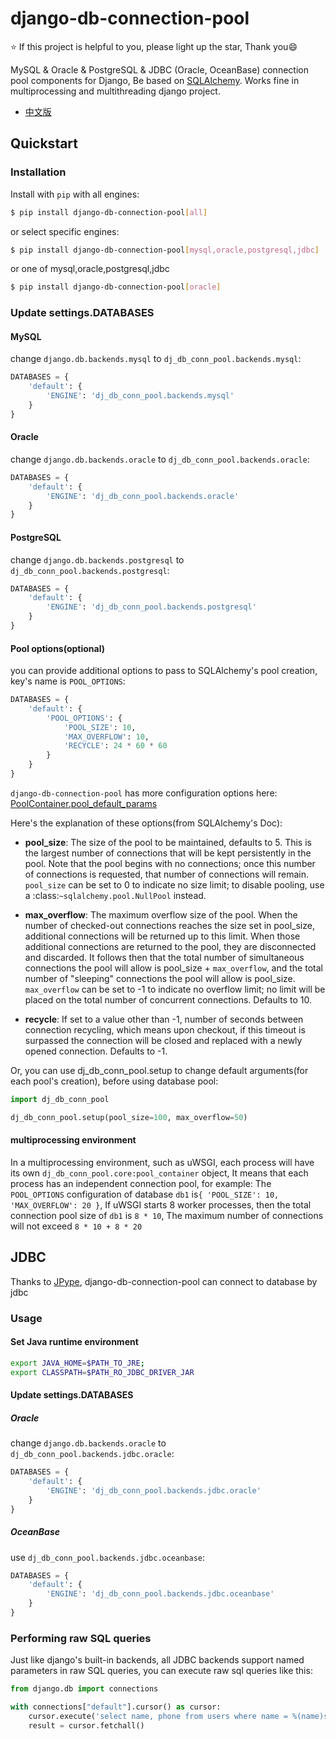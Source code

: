 # django-db-connection-pool

:star: If this project is helpful to you, please light up the star, Thank you:smile:

MySQL & Oracle & PostgreSQL & JDBC (Oracle, OceanBase) connection pool components for Django,
Be based on [SQLAlchemy](https://github.com/sqlalchemy/sqlalchemy).
Works fine in multiprocessing and multithreading django project.

* [中文版](README_CN.md)

## Quickstart

### Installation

Install with `pip` with all engines:

```bash
$ pip install django-db-connection-pool[all]
```

or select specific engines:

```bash
$ pip install django-db-connection-pool[mysql,oracle,postgresql,jdbc]
```

or one of mysql,oracle,postgresql,jdbc

```bash
$ pip install django-db-connection-pool[oracle]
```

### Update settings.DATABASES

#### MySQL

change `django.db.backends.mysql` to `dj_db_conn_pool.backends.mysql`:

```python
DATABASES = {
    'default': {
        'ENGINE': 'dj_db_conn_pool.backends.mysql'
    }
}
```

#### Oracle

change `django.db.backends.oracle` to `dj_db_conn_pool.backends.oracle`:

```python
DATABASES = {
    'default': {
        'ENGINE': 'dj_db_conn_pool.backends.oracle'
    }
}
```

#### PostgreSQL

change `django.db.backends.postgresql` to `dj_db_conn_pool.backends.postgresql`:

```python
DATABASES = {
    'default': {
        'ENGINE': 'dj_db_conn_pool.backends.postgresql'
    }
}
```

#### Pool options(optional)

you can provide additional options to pass to SQLAlchemy's pool creation, key's name is `POOL_OPTIONS`:

```python
DATABASES = {
    'default': {
        'POOL_OPTIONS': {
            'POOL_SIZE': 10,
            'MAX_OVERFLOW': 10,
            'RECYCLE': 24 * 60 * 60
        }
    }
}
```

`django-db-connection-pool` has more configuration options
here: [PoolContainer.pool_default_params](https://github.com/altairbow/django-db-connection-pool/blob/master/dj_db_conn_pool/core/__init__.py#L13-L20)

Here's the explanation of these options(from SQLAlchemy's Doc):

* **pool_size**: The size of the pool to be maintained,
  defaults to 5. This is the largest number of connections that
  will be kept persistently in the pool. Note that the pool
  begins with no connections; once this number of connections
  is requested, that number of connections will remain.
  `pool_size` can be set to 0 to indicate no size limit; to
  disable pooling, use a :class:`~sqlalchemy.pool.NullPool`
  instead.

* **max_overflow**: The maximum overflow size of the
  pool. When the number of checked-out connections reaches the
  size set in pool_size, additional connections will be
  returned up to this limit. When those additional connections
  are returned to the pool, they are disconnected and
  discarded. It follows then that the total number of
  simultaneous connections the pool will allow is pool_size +
  `max_overflow`, and the total number of "sleeping"
  connections the pool will allow is pool_size. `max_overflow`
  can be set to -1 to indicate no overflow limit; no limit
  will be placed on the total number of concurrent
  connections. Defaults to 10.

* **recycle**: If set to a value other than -1, number of seconds
  between connection recycling, which means upon checkout,
  if this timeout is surpassed the connection will be closed
  and replaced with a newly opened connection.
  Defaults to -1.

Or, you can use dj_db_conn_pool.setup to change default arguments(for each pool's creation), before using database pool:

```python
import dj_db_conn_pool

dj_db_conn_pool.setup(pool_size=100, max_overflow=50)
```

#### multiprocessing environment

In a multiprocessing environment, such as uWSGI, each process will have its own `dj_db_conn_pool.core:pool_container`
object,
It means that each process has an independent connection pool, for example:
The `POOL_OPTIONS` configuration of database `db1` is`{ 'POOL_SIZE': 10, 'MAX_OVERFLOW': 20 }`,
If uWSGI starts 8 worker processes, then the total connection pool size of `db1`  is `8 * 10`,
The maximum number of connections will not exceed `8 * 10 + 8 * 20`

## JDBC

Thanks to [JPype](https://github.com/jpype-project/jpype),
django-db-connection-pool can connect to database by jdbc

### Usage

#### Set Java runtime environment

```bash
export JAVA_HOME=$PATH_TO_JRE;
export CLASSPATH=$PATH_RO_JDBC_DRIVER_JAR
```

#### Update settings.DATABASES

##### Oracle

change `django.db.backends.oracle` to `dj_db_conn_pool.backends.jdbc.oracle`:

```python
DATABASES = {
    'default': {
        'ENGINE': 'dj_db_conn_pool.backends.jdbc.oracle'
    }
}
```

##### OceanBase

use `dj_db_conn_pool.backends.jdbc.oceanbase`:

```python
DATABASES = {
    'default': {
        'ENGINE': 'dj_db_conn_pool.backends.jdbc.oceanbase'
    }
}
```

### Performing raw SQL queries

Just like django's built-in backends, all JDBC backends support named parameters in raw SQL queries,
you can execute raw sql queries like this:

```python
from django.db import connections

with connections["default"].cursor() as cursor:
    cursor.execute('select name, phone from users where name = %(name)s', params={"name": "Altair"})
    result = cursor.fetchall()
```
